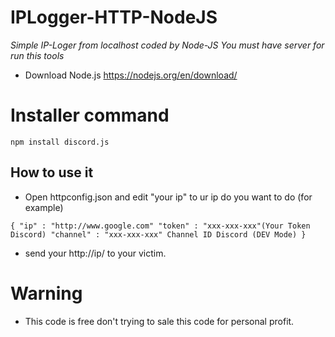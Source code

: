 # IPLogger-HTTP-NodeJS
*Simple IP-Loger from localhost coded by Node-JS*
*You must have server for run this tools*
* Download  Node.js https://nodejs.org/en/download/

# Installer command
`npm install discord.js`

## How to use it 
* Open httpconfig.json and edit "your ip" to ur ip do you want to do (for example) 

`{
    "ip" : "http://www.google.com"
    "token" : "xxx-xxx-xxx"(Your Token Discord)
    "channel" : "xxx-xxx-xxx" Channel ID Discord (DEV Mode)
}`

* send your http://ip/ to your victim.

# Warning
* This code is free don't trying to sale this code for personal profit.

